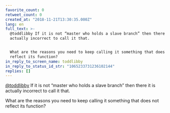 ```yaml
---
favorite_count: 0
retweet_count: 0
created_at: "2018-11-21T13:30:35.000Z"
lang: en
full_text: >-
  @toddlibby If it is not “master who holds a slave branch” then there it is
  actually incorrect to call it that.


  What are the reasons you need to keep calling it something that does not
  reflect its function?
in_reply_to_screen_name: toddlibby
in_reply_to_status_id_str: "1065233731236102144"
replies: []
---
```


[@toddlibby](https://twitter.com/toddlibby) If it is not “master who holds a
slave branch” then there it is actually incorrect to call it that.

What are the reasons you need to keep calling it something that does not reflect
its function?
